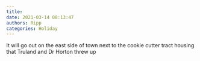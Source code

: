 ```yaml
---
title: 
date: 2021-03-14 08:13:47
authors: Ripp
categories: Holiday
---
```


 It will go out on the east side of town next to the cookie cutter tract housing that Truland and Dr Horton threw up
